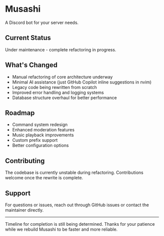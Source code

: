 # Musashi

A Discord bot for your server needs.

## Current Status

Under maintenance - complete refactoring in progress.

## What's Changed

- Manual refactoring of core architecture underway
- Minimal AI assistance (just GitHub Copilot inline suggestions in nvim)
- Legacy code being rewritten from scratch
- Improved error handling and logging systems
- Database structure overhaul for better performance

## Roadmap

- Command system redesign
- Enhanced moderation features
- Music playback improvements
- Custom prefix support
- Better configuration options

## Contributing

The codebase is currently unstable during refactoring. Contributions welcome once the rewrite is complete.

## Support

For questions or issues, reach out through GitHub issues or contact the maintainer directly.

---

Timeline for completion is still being determined. Thanks for your patience while we rebuild Musashi to be faster and more reliable.
